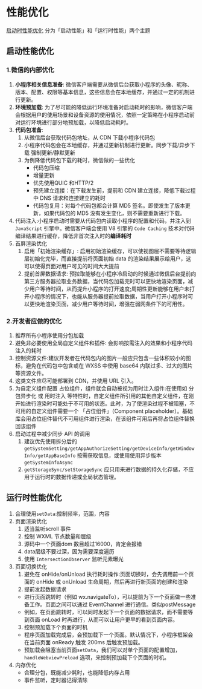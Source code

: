 # 性能优化
[启动时性能优化](https://juejin.cn/post/7140509513852911647?searchId=202410121122031906A9EB56637937A22B#heading-41)
分为「启动性能」和「运行时性能」两个主题

## 启动性能优化

### 1.微信的内部优化
1. **小程序相关信息准备**: 微信客户端需要从微信后台获取小程序的头像、昵称、版本、配置、权限等基本信息，这些信息会在本地缓存，并通过一定的机制进行更新。
2. **环境预加载**: 为了尽可能的降低运行环境准备对启动耗时的影响，微信客户端会根据用户的使用场景和设备资源的使用情况，依照一定策略在小程序启动前对运行环境进行部分地预加载，以降低启动耗时。
3. **代码包准备**: 
   1. 从微信后台获取代码包地址，从 CDN 下载小程序代码包
   2. 小程序代码包会在本地缓存，并通过更新机制进行更新。同步下载/异步下载 强制更新/静默更新
   3. 为例降低代码包下载的耗时，微信做的一些优化
      - 代码包压缩
      - 增量更新
      - 优先使用QUIC 和HTTP/2 
      - 预先建立连接：在下载发生前，提前和 CDN 建立连接，降低下载过程中 DNS 请求和连接建立的耗时
      - 代码包复用：对每个代码包都会计算 MD5 签名。即使发生了版本更新，如果代码包的 MD5 没有发生变化，则不需要重新进行下载。
4. 代码注入:小程序启动时需要从代码包内读取小程序的配置和代码，并注入到 `JavaScript` 引擎中。微信客户端会使用 V8 引擎的 `Code Caching` 技术对代码编译结果进行缓存，降低非首次注入时的**编译耗时**
5. 首屏渲染优化
   1. 启用「初始渲染缓存」: 启用初始渲染缓存，可以使视图层不需要等待逻辑层初始化完毕，而直接提前将页面初始 data 的渲染结果展示给用户，这可以使得页面对用户可见的时间大大提前
   2. 提前首屏数据请求: 预拉取能够在小程序冷启动的时候通过微信后台提前向第三方服务器拉取业务数据，当代码包加载完时可以更快地渲染页面，减少用户等待时间，从而提升小程序的打开速度;周期性更新能够在用户未打开小程序的情况下，也能从服务器提前拉取数据，当用户打开小程序时可以更快地渲染页面，减少用户等待时间，增强在弱网条件下的可用性。
### 2.开发者应做的优化
1. 推荐所有小程序使用分包加载
2. 避免非必要使用全局自定义组件和插件: 会影响按需注入的效果和小程序代码注入的耗时
3. 控制资源文件:建议开发者在代码包内的图片一般应只包含一些体积较小的图标，避免在代码包中包含或在 WXSS 中使用 base64 内联过多、过大的图片等资源文件。
4. 这类文件应尽可能部署到 CDN，并使用 URL 引入。
5. 为自定义组件配置 占位组件，组件就会自动被视为用时注入组件:在使用如 分包异步化 或 用时注入 等特性时，自定义组件所引用的其他自定义组件，在刚开始进行渲染时可能处于不可用的状态。此时，为了使渲染过程不被阻塞，不可用的自定义组件需要一个 「占位组件」（Component placeholder）。基础库会用占位组件替代不可用组件进行渲染，在该组件可用后再将占位组件替换回该组件
6. 启动过程中减少同步 API 的调用
   1. 建议优先使用拆分后的 `getSystemSetting/getAppAuthorizeSetting/getDeviceInfo/getWindowInfo/getAppBaseInfo` 按需获取信息，或使用使用异步版本 `getSystemInfoAsync`
   2. `getStorageSync/setStorageSync` 应只用来进行数据的持久化存储，不应用于运行时的数据传递或全局状态管理。
## 运行时性能优化
1. 合理使用`setData`:控制频率，范围，内容
2. 页面渲染优化
   1. 适当监听scroll 事件
   2. 控制 WXML 节点数量和层级
   3. 源码中一个页面dom 数目超过16000，肯定会报错
   4. data层级不要过深，因为需要深度遍历
   5. 使用 `IntersectionObserver` 监听元素曝光
3. 页面切换优化
   1. 避免在 onHide/onUnload 执行耗时操作:页面切换时，会先调用前一个页面的 onHide 或 onUnload 生命周期，然后再进行新页面的创建和渲染
   2. 提前发起数据请求
     - 进行页面跳转时（例如 wx.navigateTo），可以提前为下一个页面做一些准备工作。页面之间可以通过 EventChannel 进行通信。类似postMessage
     - 例如，在页面跳转时，可以同时发起下一个页面的数据请求，而不需要等到页面 onLoad 时再进行，从而可以让用户更早的看到页面内容。
   3. 控制预加载下个页面的时机
    - 程序页面加载完成后，会预加载下一个页面。默认情况下，小程序框架会在当前页面 onReady 触发 200ms 后触发预加载。
    - 预加载会阻塞当前页面`setData`，我们可以对单个页面的配置增加， `handleWebviewPreload` 选项，来控制预加载下个页面的时机。
4. 内存优化
   - 合理分包，既能减少耗时，也能降低内存占用
   - 事件监听，定时器记得清除
